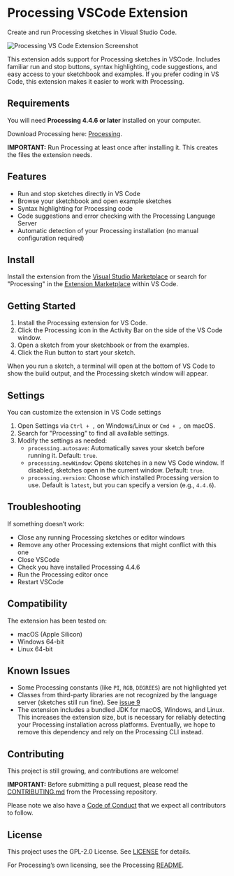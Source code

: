 # Processing VSCode Extension

<!-- TODO: Generate grammar based on the installed Processing version -->

Create and run Processing sketches in Visual Studio Code.

![Processing VS Code Extension Screenshot](.github/media/screenshot.png)

This extension adds support for Processing sketches in VSCode. Includes familiar run and stop buttons, syntax highlighting, code suggestions, and easy access to your sketchbook and examples. If you prefer coding in VS Code, this extension makes it easier to work with Processing.

## Requirements

You will need **Processing 4.4.6 or later** installed on your computer.

Download Processing here: [Processing](https://processing.org).

**IMPORTANT:** Run Processing at least once after installing it. This creates the files the extension needs.

## Features

* Run and stop sketches directly in VS Code
* Browse your sketchbook and open example sketches
* Syntax highlighting for Processing code
* Code suggestions and error checking with the Processing Language Server
* Automatic detection of your Processing installation (no manual configuration required)

## Install

Install the extension from the [Visual Studio Marketplace](https://marketplace.visualstudio.com/) or search for "Processing" in the [Extension Marketplace](https://code.visualstudio.com/docs/configure/extensions/extension-marketplace) within VS Code.

## Getting Started

1. Install the Processing extension for VS Code.
2. Click the Processing icon in the Activity Bar on the side of the VS Code window.
3. Open a sketch from your sketchbook or from the examples.
4. Click the Run button to start your sketch.

When you run a sketch, a terminal will open at the bottom of VS Code to show the build output, and the Processing sketch window will appear.

## Settings

You can customize the extension in VS Code settings

1. Open Settings via `Ctrl + ,` on Windows/Linux or `Cmd + ,` on macOS.
2. Search for "Processing" to find all available settings.
3. Modify the settings as needed:
   - `processing.autosave`: Automatically saves your sketch before running it. Default: `true`.
   - `processing.newWindow`: Opens sketches in a new VS Code window. If disabled, sketches open in the current window. Default: `true`.
   - `processing.version`: Choose which installed Processing version to use. Default is `latest`, but you can specify a version (e.g., `4.4.6`).

## Troubleshooting

If something doesn’t work:

* Close any running Processing sketches or editor windows
* Remove any other Processing extensions that might conflict with this one
* Close VSCode
* Check you have installed Processing 4.4.6
* Run the Processing editor once
* Restart VSCode

## Compatibility

The extension has been tested on:

* macOS (Apple Silicon)
* Windows 64-bit
* Linux 64-bit

## Known Issues

* Some Processing constants (like `PI`, `RGB`, `DEGREES`) are not highlighted yet
* Classes from third-party libraries are not recognized by the language server (sketches still run fine). See [issue 9](https://github.com/processing/processing-vscode-extension/issues/9)
* The extension includes a bundled JDK for macOS, Windows, and Linux. This increases the extension size, but is necessary for reliably detecting your Processing installation across platforms. Eventually, we hope to remove this dependency and rely on the Processing CLI instead.

## Contributing

This project is still growing, and contributions are welcome!

**IMPORTANT:** Before submitting a pull request, please read the [CONTRIBUTING.md](https://github.com/processing/processing4/blob/main/CONTRIBUTING.md) from the Processing repository.

Please note we also have a [Code of Conduct](https://github.com/processing/processing4/blob/main/CODE-OF-CONDUCT.md) that we expect all contributors to follow.

## License

This project uses the GPL-2.0 License. See [LICENSE](LICENSE.md) for details.

For Processing’s own licensing, see the Processing [README](https://github.com/processing/processing4?tab=readme-ov-file).